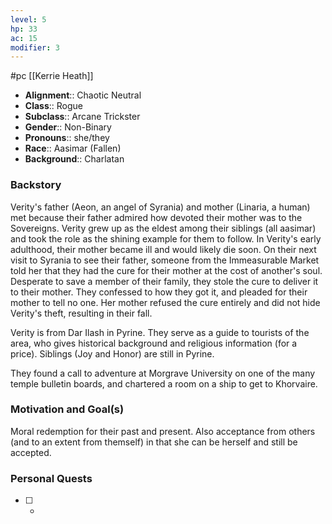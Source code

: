 ```yaml
---
level: 5
hp: 33
ac: 15
modifier: 3
---
```

 #pc [[Kerrie Heath]]

* **Alignment**:: Chaotic Neutral
* **Class**:: Rogue
* **Subclass**:: Arcane Trickster
* **Gender**:: Non-Binary
* **Pronouns**:: she/they
* **Race**:: Aasimar (Fallen)
* **Background**:: Charlatan

### Backstory

Verity's father (Aeon, an angel of Syrania) and mother (Linaria, a human) met because their father admired how devoted their mother was to the Sovereigns. Verity grew up as the eldest among their siblings (all aasimar) and took the role as the shining example for them to follow. In Verity's early adulthood, their mother became ill and would likely die soon. On their next visit to Syrania to see their father, someone from the Immeasurable Market told her that they had the cure for their mother at the cost of another's soul. Desperate to save a member of their family, they stole the cure to deliver it to their mother. They confessed to how they got it, and pleaded for their mother to tell no one. Her mother refused the cure entirely and did not hide Verity's theft, resulting in their fall.

Verity is from Dar Ilash in Pyrine. They serve as a guide to tourists of the area, who gives historical background and religious information (for a price). Siblings (Joy and Honor) are still in Pyrine.

They found a call to adventure at Morgrave University on one of the many temple bulletin boards, and chartered a room on a ship to get to Khorvaire.

### Motivation and Goal(s)

Moral redemption for their past and present. Also acceptance from others (and to an extent from themself) in that she can be herself and still be accepted.

### Personal Quests

 - [ ]  -

